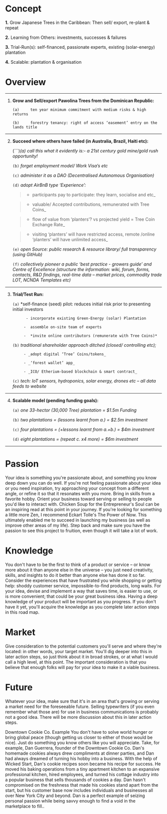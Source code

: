 
# Concept 

**1.**  Grow Japanese Trees in the Caribbean:  Then sell/ export, re-plant & repeat

**2.**  Learning from Others: investments, successes & failures

**3.**  Trial-Run(s): self-financed,  passionate experts, existing (solar-energy) plantation

**4.**  Scalable: plantation & organisation

# Overview

 ------
1. **Grow and Sell/export Pawolina Trees from the Dominican Republic:**


      ``(a)     ten year minimum commitment with medium risks & high returns``
   
      ``(b)     forestry tenancy: right of access ‘easement’ entry on the lands title``
                                  
 ------               
2. **Succeed where others have failed (in Australia, Brazil, Haiti etc):**
  

      (```)*(a)    call this what it evidently is:- a 21st century gold mine/gold rush opportunity!*
   
      `(b)`    *forget employment model/ Work Visa’s etc*  
   
      `(c)`	   *administer it as a DAO (Decentralised Autonomous Organisation)*
   
      `(d)`	   *adopt AirBnB type ‘Experience’:*
   
    > - participants pay to participate: they learn, socialise and etc_ 
            
    > - valuable/ Accepted contributions, remunerated with Tree Coins_
     
    > - flow of value from ‘planters’? vs projected yield = Tree Coin Exchange Rate_
    
    > - visiting ‘planters’ will have restricted access, remote /online ‘planters’ will have unlimited access_
     
      `(e)`	  *open Source: public research & resource library/  full transparency (using GitHub)*
   
      `(f)`	  *collectively pioneer a public ‘best practice - growers guide’ and Centre of Excellence (structure the information: wiki, forum, forms, contacts, R&D findings, real-time data – market prices, commodity trade LOT, NCNDA Templates etc)*
 ------

3. **Trial/Test Run:**


      `(a)`	  *self-finance (seed) pilot: reduces initial risk prior to presenting initial investors
   
             - incorporate existing Green-Energy (solar) Plantation
      
            -  assemble on-site team of experts
     
            -  *invite online contributors (remunerate with Tree Coins)*
    
      `(b)`  _traditional shareholder approach ditched (closed/ controlling etc);_
   
            - _adopt digital ‘Tree’ Coins/tokens_
     
            - _‘forest wallet’ app_ 
    
            - _ICO/ Etherium-based blockchain & smart contract_

      `(c)`	 _tech: IoT sensors, hydroponics, solar energy, drones etc – all data feeds to website_
 
 ------
 
4. **Scalable model (pending funding goals):**

      `(a)`   _one 33-hector (30,000 Tree) plantation = $1.5m Funding_
   
      `(b)`	  _two plantations = (lessons learnt from a.)  = $2.5m investment_
   
      `(c)`   _four plantations = (+lessons learnt from a.+b.)  = $4m investment_
   
      `(d)`   _eight plantations = (repeat c. x4 more) = $6m investment_
 ------

# Passion
Your idea is something you're passionate about, and something you know deep down you can do well. If you're not feeling passionate about your idea or you need inspiration, try approaching your concept from a different angle, or refine it so that it resonates with you more. Bring in skills from a favorite hobby. Orient your business toward serving or selling to people you'd like to interact with. Chicken Soup for the Entrepreneur's Soul can be an inspiring read at this point in your journey. If you're looking for something a little more Zen, I recommend Eckart Tolle's The Power of Now. This ultimately enabled me to succeed in launching my business (as well as improve other areas of my life). Step back and make sure you have the passion to see this project to fruition, even though it will take a lot of work.

# Knowledge
You don't have to be the first to think of a product or service – or know more about it than anyone else in the universe – you just need creativity, skills, and insights to do it better than anyone else has done it so far. Consider the experiences that have frustrated you while shopping or getting help: shoddy customer service, impossible-to-find products, long waits. For your idea, devise and implement a way that saves time, is easier to use, or is more convenient; that could be your great business idea. Having a deep knowledge of your product will be important as you progress. If you don't have it yet, you'll acquire the knowledge as you complete later action steps in this road map.

# Market
Give consideration to the potential customers you'll serve and where they're located: in other words, your target market. You'll dig deeper into this in later action steps, so just think about it in broad strokes, or at what I would call a high level, at this point. The important consideration is that you believe that enough folks will pay for your idea to make it a viable business.

# Future
Whatever your idea, make sure that it's in an area that's growing or serving a market need for the foreseeable future. Selling typewriters (if you even remember what those are) for use in business communications is probably not a good idea. There will be more discussion about this in later action steps.
 
Downtown Cookie Co. Example
You don't have to solve world hunger or bring global peace (though getting us closer to either of those would be nice). Just do something you know others like you will appreciate. Take, for example, Dan Guerrera, founder of the Downtown Cookie Co. Dan's homemade cookies always drew compliments at dinner parties, and Dan had always dreamed of turning his hobby into a business. With the help of Wicked Start, Dan's cookie recipes soon became his recipe for success. He moved his baking operations from a tiny apartment kitchen to an expansive professional kitchen, hired employees, and turned his cottage industry into a popular business that sells thousands of cookies a day. Dan hasn't compromised on the freshness that made his cookies stand apart from the start, but his customer base now includes individuals and businesses all over New York City and beyond. Dan is a perfect example of seizing personal passion while being savvy enough to find a void in the marketplace to fill..
